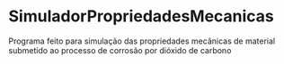 # SimuladorPropriedadesMecanicas
Programa feito para simulação das propriedades mecânicas de material submetido ao processo de corrosão por dióxido de carbono
